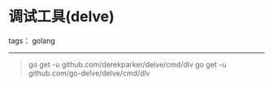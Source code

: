 # 调试工具(delve)

tags： golang

---

>go get -u github.com/derekparker/delve/cmd/dlv
>go get -u github.com/go-delve/delve/cmd/dlv
<!--stackedit_data:
eyJoaXN0b3J5IjpbNzY5ODM2NTUxXX0=
-->